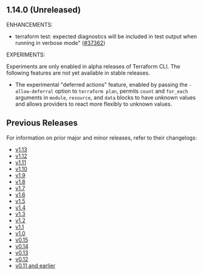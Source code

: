 ## 1.14.0 (Unreleased)


ENHANCEMENTS:

* terraform test: expected diagnostics will be included in test output when running in verbose mode" ([#37362](https://github.com/hashicorp/terraform/issues/37362))


EXPERIMENTS:

Experiments are only enabled in alpha releases of Terraform CLI. The following features are not yet available in stable releases.

- The experimental "deferred actions" feature, enabled by passing the `-allow-deferral` option to `terraform plan`, permits `count` and `for_each` arguments in `module`, `resource`, and `data` blocks to have unknown values and allows providers to react more flexibly to unknown values.

## Previous Releases

For information on prior major and minor releases, refer to their changelogs:

- [v1.13](https://github.com/hashicorp/terraform/blob/v1.13/CHANGELOG.md)
- [v1.12](https://github.com/hashicorp/terraform/blob/v1.12/CHANGELOG.md)
- [v1.11](https://github.com/hashicorp/terraform/blob/v1.11/CHANGELOG.md)
- [v1.10](https://github.com/hashicorp/terraform/blob/v1.10/CHANGELOG.md)
- [v1.9](https://github.com/hashicorp/terraform/blob/v1.9/CHANGELOG.md)
- [v1.8](https://github.com/hashicorp/terraform/blob/v1.8/CHANGELOG.md)
- [v1.7](https://github.com/hashicorp/terraform/blob/v1.7/CHANGELOG.md)
- [v1.6](https://github.com/hashicorp/terraform/blob/v1.6/CHANGELOG.md)
- [v1.5](https://github.com/hashicorp/terraform/blob/v1.5/CHANGELOG.md)
- [v1.4](https://github.com/hashicorp/terraform/blob/v1.4/CHANGELOG.md)
- [v1.3](https://github.com/hashicorp/terraform/blob/v1.3/CHANGELOG.md)
- [v1.2](https://github.com/hashicorp/terraform/blob/v1.2/CHANGELOG.md)
- [v1.1](https://github.com/hashicorp/terraform/blob/v1.1/CHANGELOG.md)
- [v1.0](https://github.com/hashicorp/terraform/blob/v1.0/CHANGELOG.md)
- [v0.15](https://github.com/hashicorp/terraform/blob/v0.15/CHANGELOG.md)
- [v0.14](https://github.com/hashicorp/terraform/blob/v0.14/CHANGELOG.md)
- [v0.13](https://github.com/hashicorp/terraform/blob/v0.13/CHANGELOG.md)
- [v0.12](https://github.com/hashicorp/terraform/blob/v0.12/CHANGELOG.md)
- [v0.11 and earlier](https://github.com/hashicorp/terraform/blob/v0.11/CHANGELOG.md)
